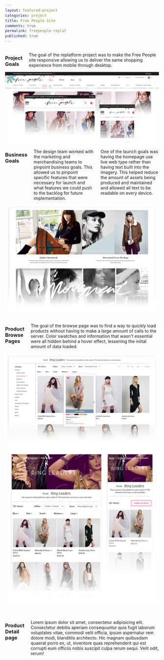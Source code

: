 ```yaml
---
layout: featured-project
categories: project
title: Free People Site
comments: true
permalink: freepeople-replat
published: true
---
```


<div class="small-12 large-8 large-offset-2 end columns">
	<h3>Project Goals</h3>
	<p>The goal of the replatform project was to make the Free People site responsive allowing us to deliver the same shopping experience from mobile through desktop.</p>
</div>

<div class="small-12 columns">
	<img class="no-shadow" src="/img/projects/fp-site/img-0.png" alt="">
</div>

<div class="small-12 large-8 large-offset-2 end columns">
	<h3>Business Goals</h3>
	<p>The design team worked with the marketing and merchandising teams to pinpoint business goals. This allowed us to pinpoint specific features that were necessary for launch and what features we could push to the backlog for future implementation.</p>
	<p>One of the launch goals was having the homepage use live web type rather than having text built into the imagery. This helped reduce the amount of assets being produced and maintained and allowed all text to be readable on every device.</p>
</div>

<div class="small-12 columns">
	<a href="/img/projects/fp-site/img-1.jpg" target="_blank"><img style="margin-bottom:1em;" class="no-shadow" src="/img/projects/fp-site/img-1.png" alt=""></a>
</div>

<div class="small-12 large-8 large-offset-2 end columns">
	<h3>Product Browse Pages</h3>
	<p>The goal of the browse page was to find a way to quickly load products without having to make a large amount of calls to the server. Color swatches and information that wasn't essential were all hidden behind a hover effect, lessening the iniital amount of data loaded.</p>
</div>

<div class="small-12 columns">
	<a href="/img/projects/fp-site/img-2.jpg" target="_blank"><img class="no-shadow" src="/img/projects/fp-site/img-2.png" alt=""></a>
</div>

<div class="small-12 large-8 large-offset-2 end columns">
	<a href="/img/projects/fp-site/img-3.jpg" target="_blank"><img style="margin-bottom:1.5em;" class="no-shadow" src="/img/projects/fp-site/img-3.png" alt=""></a>
</div>

<div class="small-12 large-8 large-offset-2 end columns">
	<h3>Product Detail page</h3>
	<p>Lorem ipsum dolor sit amet, consectetur adipisicing elit. Consectetur debitis aperiam consequuntur quia fugit laborum voluptates vitae, commodi velit officia, ipsum aspernatur rem dolore modi, blanditiis architecto. Hic magnam quibusdam quaerat porro ex, ut, inventore quas reprehenderit qui est corrupti eum officiis nobis suscipit culpa rerum sequi. Velit odit, rerum!</p>
</div>